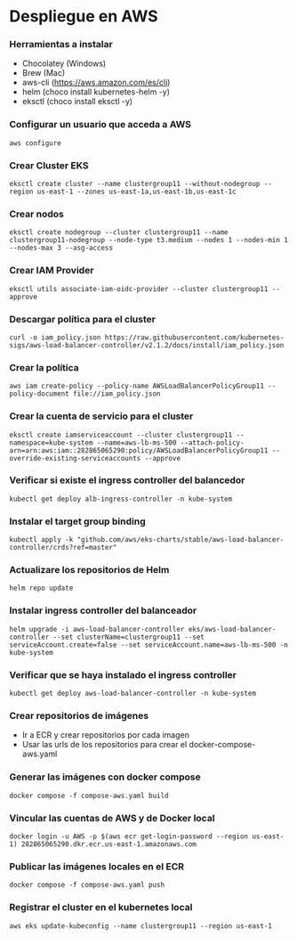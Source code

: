 # Despliegue en AWS

### Herramientas a instalar

- Chocolatey (Windows)
- Brew (Mac)
- aws-cli (https://aws.amazon.com/es/cli)
- helm (choco install kubernetes-helm -y)
- eksctl (choco install eksctl -y)

### Configurar un usuario que acceda a AWS

```
aws configure
```

### Crear Cluster EKS

```
eksctl create cluster --name clustergroup11 --without-nodegroup --region us-east-1 --zones us-east-1a,us-east-1b,us-east-1c
```

### Crear nodos

```
eksctl create nodegroup --cluster clustergroup11 --name clustergroup11-nodegroup --node-type t3.medium --nodes 1 --nodes-min 1 --nodes-max 3 --asg-access
```

### Crear IAM Provider

```
eksctl utils associate-iam-oidc-provider --cluster clustergroup11 --approve
```

### Descargar política para el cluster

```
curl -o iam_policy.json https://raw.githubusercontent.com/kubernetes-sigs/aws-load-balancer-controller/v2.1.2/docs/install/iam_policy.json
```

### Crear la política

```
aws iam create-policy --policy-name AWSLoadBalancerPolicyGroup11 --policy-document file://iam_policy.json
```

### Crear la cuenta de servicio para el cluster

```
eksctl create iamserviceaccount --cluster clustergroup11 --namespace=kube-system --name=aws-lb-ms-500 --attach-policy-arn=arn:aws:iam::282865065290:policy/AWSLoadBalancerPolicyGroup11 --override-existing-serviceaccounts --approve
```

### Verificar si existe el ingress controller del balancedor

```
kubectl get deploy alb-ingress-controller -n kube-system
```

### Instalar el target group binding

```
kubectl apply -k "github.com/aws/eks-charts/stable/aws-load-balancer-controller/crds?ref=master"
```

### Actualizare los repositorios de Helm

```
helm repo update
```

### Instalar ingress controller del balanceador

```
helm upgrade -i aws-load-balancer-controller eks/aws-load-balancer-controller --set clusterName=clustergroup11 --set serviceAccount.create=false --set serviceAccount.name=aws-lb-ms-500 -n kube-system
```

### Verificar que se haya instalado el ingress controller

```
kubectl get deploy aws-load-balancer-controller -n kube-system
```

### Crear repositorios de imágenes

- Ir a ECR y crear repositorios por cada imagen
- Usar las urls de los repositorios para crear el docker-compose-aws.yaml

### Generar las imágenes con docker compose

```
docker compose -f compose-aws.yaml build
```

### Vincular las cuentas de AWS y de Docker local

```
docker login -u AWS -p $(aws ecr get-login-password --region us-east-1) 282865065290.dkr.ecr.us-east-1.amazonaws.com
```

### Publicar las imágenes locales en el ECR

```
docker compose -f compose-aws.yaml push
```

### Registrar el cluster en el kubernetes local

```
aws eks update-kubeconfig --name clustergroup11 --region us-east-1
```
